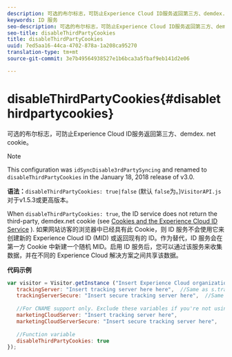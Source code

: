 ```yaml
---
description: 可选的布尔标志，可防止Experience Cloud ID服务返回第三方、demdex. net cookie。
keywords: ID 服务
seo-description: 可选的布尔标志，可防止Experience Cloud ID服务返回第三方、demdex. net cookie。
seo-title: disableThirdPartyCookies
title: disableThirdPartyCookies
uuid: 7ed5aa16-44ca-4702-878a-1a208ca95270
translation-type: tm+mt
source-git-commit: 3e7b49564938527e1b6bca3a5fbaf9eb141d2e06

---
```



# disableThirdPartyCookies{#disablethirdpartycookies}

可选的布尔标志，可防止Experience Cloud ID服务返回第三方、demdex. net cookie。

>[!NOTE]
>
>This configuration was `idSyncDisable3rdPartySyncing` and renamed to `disableThirdPartyCookies` in the January 18, 2018 release of v3.0.

**语法：**`disableThirdPartyCookies: true|false` (默认 `false`为。)`VisitorAPI.js` 对于v1.5.3或更高版本。

When `disableThirdPartyCookies: true`, the ID service does not return the third-party, demdex.net cookie (see [Cookies and the Experience Cloud ID Service](../../introduction/cookies.md) ). 如果网站访客的浏览器中已经具有此 Cookie，则 ID 服务不会使用它来创建新的 Experience Cloud ID (MID) 或返回现有的 ID。作为替代，ID 服务会在第一方 Cookie 中新建一个随机 MID。启用 ID 服务后，您可以通过该服务来收集数据，并在不同的 Experience Cloud 解决方案之间共享该数据。

**代码示例**

```js
var visitor = Visitor.getInstance ("Insert Experience Cloud organization ID here",{ 
   trackingServer: "Insert tracking server here here",  //Same as s.trackingServer 
   trackingServerSecure: "Insert secure tracking server here",  //Same as s.trackingServerSecure 
 
   //For CNAME support only. Exclude these variables if you're not using CNAME 
   marketingCloudServer: "Insert tracking server here", 
   marketingCloudServerSecure: "Insert secure tracking server here", 
 
   //Function variable 
   disableThirdPartyCookies: true 
});
```

